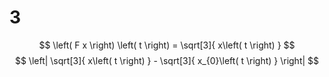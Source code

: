 # 3
$$
\left( F x \right) \left( t \right)  = \sqrt[3]{ x\left( t \right)  }
$$
$$
\left| \sqrt[3]{ x\left( t \right)  } - \sqrt[3]{ x_{0}\left( t \right)  } \right|
$$
